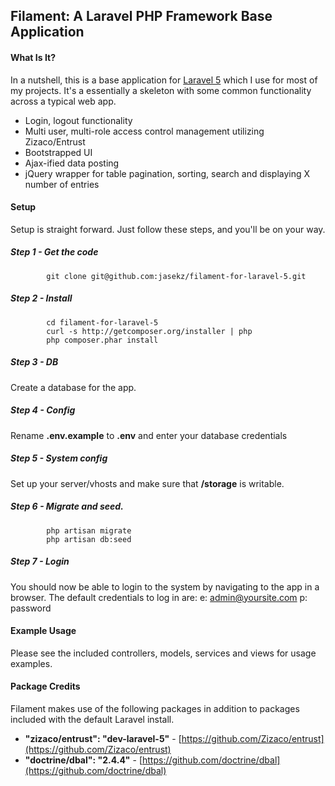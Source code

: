 ## Filament: A Laravel PHP Framework Base Application

#### What Is It?
In a nutshell, this is a base application for [Laravel 5](https://github.com/laravel/laravel) which I use for most of my projects.  It's a 
essentially a skeleton with some common functionality across a typical web app.
* Login, logout functionality
* Multi user, multi-role access control management utilizing Zizaco/Entrust
* Bootstrapped UI
* Ajax-ified data posting
* jQuery wrapper for table pagination, sorting, search and displaying X 
number of entries

#### Setup
Setup is straight forward.  Just follow these steps, and you'll be on your way.
##### Step 1 - Get the code
```
        git clone git@github.com:jasekz/filament-for-laravel-5.git
```

##### Step 2 - Install
```
        cd filament-for-laravel-5
        curl -s http://getcomposer.org/installer | php
        php composer.phar install
```

##### Step 3 - DB
Create a database for the app.

##### Step 4 - Config
Rename **.env.example** to **.env** and enter your database credentials

##### Step 5 - System config
Set up your server/vhosts and make sure that **/storage** is writable.

##### Step 6 - Migrate and seed.
```
        php artisan migrate
        php artisan db:seed
```

##### Step 7 - Login
You should now be able to login to the system by navigating to the app in a browser.  The default credentials to log in are:
e: admin@yoursite.com
p: password

#### Example Usage
Please see the included controllers, models, services and views for usage examples.  


#### Package Credits
Filament makes use of the following packages in addition to packages included with the default Laravel install.

* **"zizaco/entrust": "dev-laravel-5"** - [https://github.com/Zizaco/entrust](https://github.com/Zizaco/entrust)
* **"doctrine/dbal": "2.4.4"** - [https://github.com/doctrine/dbal](https://github.com/doctrine/dbal)

